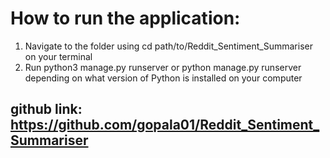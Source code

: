 # How to run the application:
1. Navigate to the folder using cd path/to/Reddit_Sentiment_Summariser on your terminal
2. Run python3 manage.py runserver or python manage.py runserver depending on what version of Python is installed on your computer

## github link: https://github.com/gopala01/Reddit_Sentiment_Summariser